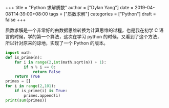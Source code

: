 +++
title = "Python 求解质数"
author = ["Dylan Yang"]
date = 2019-04-08T14:39:00+08:00
tags = ["质数求解"]
categories = ["Python"]
draft = false
+++

质数求解是一个非常好的由数据思维转换为计算思维的过程，也是我在初学 C
语言的时候，学的第一个算法，这次在学习 python 的时候，又看到了这个方法，
所以针对原来的谅地，实现了一个 Python 的版本。

```python
import math
def is_prime(n):
    for i in range(2,int(math.sqrt(n)) + 1):
        if n % i == 0:
            return False
    return True
primes = []
for i in range(2,101):
    if is_prime(i) is True:
        primes.append(i)
print(sum(primes))
```
